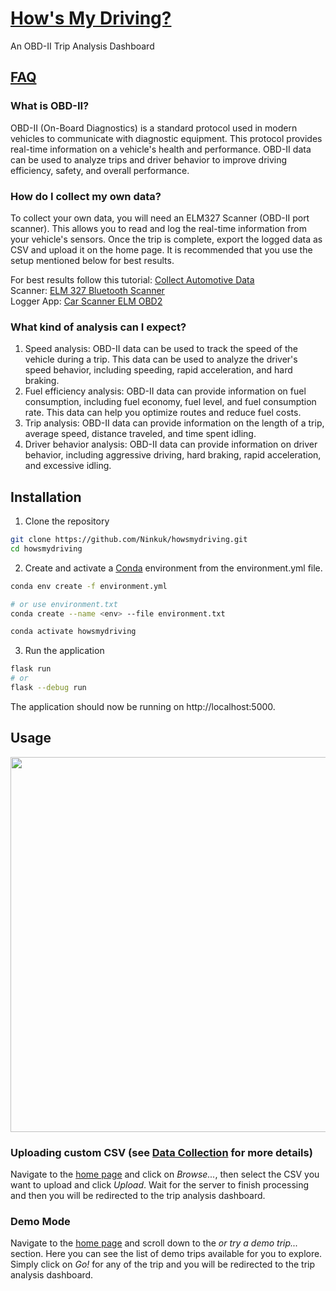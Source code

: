 # [How's My Driving?](https://obd.ninkuk.com/)
An OBD-II Trip Analysis Dashboard

## [FAQ](https://obd.ninkuk.com/faq)
### What is OBD-II?
OBD-II (On-Board Diagnostics) is a standard protocol used in modern vehicles to communicate with diagnostic equipment. This protocol provides real-time information on a vehicle's health and performance. OBD-II data can be used to analyze trips and driver behavior to improve driving efficiency, safety, and overall performance.

### How do I collect my own data?
To collect your own data, you will need an ELM327 Scanner (OBD-II port scanner). This allows you to read and log the real-time information from your vehicle's sensors. Once the trip is complete, export the logged data as CSV and upload it on the home page. It is recommended that you use the setup mentioned below for best results.

For best results follow this tutorial: [Collect Automotive Data](https://www.youtube.com/watch?v=GSSOe9I7roo)
<br>
Scanner: [ELM 327 Bluetooth Scanner](https://a.co/d/9YJaLyI)
<br>
Logger App: [Car Scanner ELM OBD2](https://www.carscanner.info/)

### What kind of analysis can I expect?
1. Speed analysis: OBD-II data can be used to track the speed of the vehicle during a trip. This data can be used to analyze the driver's speed behavior, including speeding, rapid acceleration, and hard braking.
2. Fuel efficiency analysis: OBD-II data can provide information on fuel consumption, including fuel economy, fuel level, and fuel consumption rate. This data can help you optimize routes and reduce fuel costs.
3. Trip analysis: OBD-II data can provide information on the length of a trip, average speed, distance traveled, and time spent idling.
4. Driver behavior analysis: OBD-II data can provide information on driver behavior, including aggressive driving, hard braking, rapid acceleration, and excessive idling.

## Installation
1. Clone the repository
```bash
git clone https://github.com/Ninkuk/howsmydriving.git
cd howsmydriving
```

2. Create and activate a [Conda](https://docs.conda.io/projects/conda/en/latest/user-guide/tasks/manage-environments.html#creating-an-environment-from-an-environment-yml-file) environment from the environment.yml file.
```bash
conda env create -f environment.yml

# or use environment.txt
conda create --name <env> --file environment.txt

conda activate howsmydriving
```

3. Run the application
```bash
flask run
# or
flask --debug run
```
The application should now be running on http://localhost:5000.

## Usage
<img width="600" src="https://user-images.githubusercontent.com/20276256/234079255-337b2d83-4e50-46cb-84f9-da04ef7520da.png">

### Uploading custom CSV (see [Data Collection](https://github.com/Ninkuk/Hows-My-Driving/edit/master/README.md#how-do-i-collect-my-own-data) for more details)
Navigate to the [home page](https://obd.ninkuk.com/) and click on *Browse...*, then select the CSV you want to upload and click *Upload*. Wait for the server to finish processing and then you will be redirected to the trip analysis dashboard.
### Demo Mode
Navigate to the [home page](https://obd.ninkuk.com/) and scroll down to the *or try a demo trip...* section. Here you can see the list of demo trips available for you to explore. Simply click on *Go!* for any of the trip and you will be redirected to the trip analysis dashboard.
